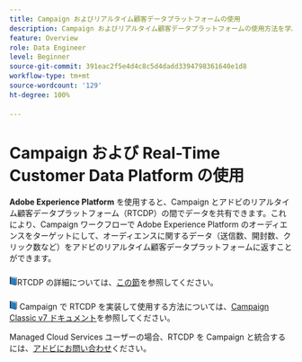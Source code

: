 ```yaml
---
title: Campaign およびリアルタイム顧客データプラットフォームの使用
description: Campaign およびリアルタイム顧客データプラットフォームの使用方法を学ぶ
feature: Overview
role: Data Engineer
level: Beginner
source-git-commit: 391eac2f5e4d4c8c5d4dadd3394798361640e1d8
workflow-type: tm+mt
source-wordcount: '129'
ht-degree: 100%

---
```


# Campaign および Real-Time Customer Data Platform の使用

**Adobe Experience Platform** を使用すると、Campaign とアドビのリアルタイム顧客データプラットフォーム（RTCDP）の間でデータを共有できます。これにより、Campaign ワークフローで Adobe Experience Platform のオーディエンスをターゲットにして、オーディエンスに関するデータ（送信数、開封数、クリック数など）をアドビのリアルタイム顧客データプラットフォームに返すことができます。

![](../assets/do-not-localize/book.png)RTCDP の詳細については、[この節](https://experienceleague.adobe.com/docs/experience-platform/rtcdp/overview.html?lang=ja)を参照してください。

![](../assets/do-not-localize/book.png) Campaign で RTCDP を実装して使用する方法については、[Campaign Classic v7 ドキュメント](https://experienceleague.adobe.com/docs/campaign-classic/using/integrating-with-adobe-experience-cloud/aep-sources-destinations/get-started-sources-destinations.html?lang=ja#integrating-with-adobe-experience-cloud)を参照してください。

Managed Cloud Services ユーザーの場合、RTCDP を Campaign と統合するには、[アドビにお問い合わせ](../start/campaign-faq.md#support)ください。
